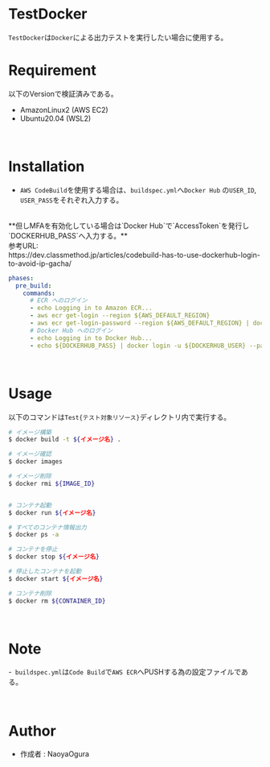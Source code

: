 # TestDocker

`TestDocker`は`Docker`による出力テストを実行したい場合に使用する。


# Requirement

以下のVersionで検証済みである。
- AmazonLinux2 (AWS EC2)
- Ubuntu20.04 (WSL2)

<br>


# Installation

- `AWS CodeBuild`を使用する場合は、`buildspec.yml`へ`Docker Hub` の`USER_ID`, `USER_PASS`をそれぞれ入力する。
<br>
**但しMFAを有効化している場合は`Docker Hub`で`AccessToken`を発行し`DOCKERHUB_PASS`へ入力する。**
<br>
参考URL:
<br>
https://dev.classmethod.jp/articles/codebuild-has-to-use-dockerhub-login-to-avoid-ip-gacha/

```yml
phases:
  pre_build:
    commands:
      # ECR へのログイン
      - echo Logging in to Amazon ECR...
      - aws ecr get-login --region ${AWS_DEFAULT_REGION}
      - aws ecr get-login-password --region ${AWS_DEFAULT_REGION} | docker login --username AWS --password-stdin ${AWS_ACCOUNT_ID}.dkr.ecr.${AWS_DEFAULT_REGION}.amazonaws.com
      # Docker Hub へのログイン
      - echo Logging in to Docker Hub...
      - echo ${DOCKERHUB_PASS} | docker login -u ${DOCKERHUB_USER} --password-stdin # DOCKERHUB_PASS, DOCKERHUB_USER をそれぞれ入力する
```

<br>


# Usage

以下のコマンドは`Test{テスト対象リソース}`ディレクトリ内で実行する。

```bash
# イメージ構築
$ docker build -t ${イメージ名} .

# イメージ確認
$ docker images

# イメージ削除
$ docker rmi ${IMAGE_ID}


# コンテナ起動
$ docker run ${イメージ名}

# すべてのコンテナ情報出力
$ docker ps -a

# コンテナを停止
$ docker stop ${イメージ名}

# 停止したコンテナを起動
$ docker start ${イメージ名}

# コンテナ削除
$ docker rm ${CONTAINER_ID}
```

<br>


# Note

-` buildspec.yml`は`Code Build`で`AWS ECR`へPUSHする為の設定ファイルである。

<br>


# Author
- 作成者 : NaoyaOgura